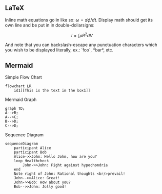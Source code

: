 
## LaTeX


Inline math equations go in like so: $\omega = d\phi / dt$. 
Display math should get its own line and be put in in double-dollarsigns:

$$I = \int \rho R^{2} dV$$

And note that you can backslash-escape any punctuation characters which you wish to be displayed literally, ex.: \`foo\`, \*bar\*, etc.

 
## Mermaid

Simple Flow Chart

```mermaid
flowchart LR
    id1[[This is the text in the box1]]
```


Mermaid Graph

```mermaid
graph TD;
A-->B;
A-->C;
B-->D;
C-->D;
```

Sequence Diagram

```mermaid
sequenceDiagram
    participant Alice
    participant Bob
    Alice->>John: Hello John, how are you?
    loop Healthcheck
        John->>John: Fight against hypochondria
    end
    Note right of John: Rational thoughts <br/>prevail!
    John-->>Alice: Great!
    John->>Bob: How about you?
    Bob-->>John: Jolly good!
```






